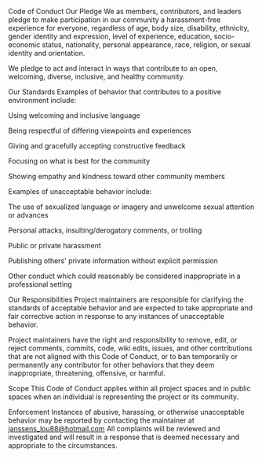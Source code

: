 Code of Conduct
Our Pledge
We as members, contributors, and leaders pledge to make participation in our community a harassment-free experience for everyone, regardless of age, body size, disability, ethnicity, gender identity and expression, level of experience, education, socio-economic status, nationality, personal appearance, race, religion, or sexual identity and orientation.

We pledge to act and interact in ways that contribute to an open, welcoming, diverse, inclusive, and healthy community.

Our Standards
Examples of behavior that contributes to a positive environment include:

Using welcoming and inclusive language

Being respectful of differing viewpoints and experiences

Giving and gracefully accepting constructive feedback

Focusing on what is best for the community

Showing empathy and kindness toward other community members

Examples of unacceptable behavior include:

The use of sexualized language or imagery and unwelcome sexual attention or advances

Personal attacks, insulting/derogatory comments, or trolling

Public or private harassment

Publishing others' private information without explicit permission

Other conduct which could reasonably be considered inappropriate in a professional setting

Our Responsibilities
Project maintainers are responsible for clarifying the standards of acceptable behavior and are expected to take appropriate and fair corrective action in response to any instances of unacceptable behavior.

Project maintainers have the right and responsibility to remove, edit, or reject comments, commits, code, wiki edits, issues, and other contributions that are not aligned with this Code of Conduct, or to ban temporarily or permanently any contributor for other behaviors that they deem inappropriate, threatening, offensive, or harmful.

Scope
This Code of Conduct applies within all project spaces and in public spaces when an individual is representing the project or its community.

Enforcement
Instances of abusive, harassing, or otherwise unacceptable behavior may be reported by contacting the maintainer at janssens_lou88@hotmail.com All complaints will be reviewed and investigated and will result in a response that is deemed necessary and appropriate to the circumstances.
